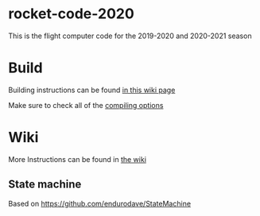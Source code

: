 # rocket-code-2020
This is the flight computer code for the 2019-2020 and 2020-2021 season

# Build

Building instructions can be found [in this wiki page](https://github.com/uorocketry/rocket-code-2020/wiki/Compiling-the-SBG-Library-on-Linux%5CUnix%5CWSL)

Make sure to check all of the [compiling options](https://github.com/uorocketry/rocket-code-2020/wiki/Environment-Variables)

# Wiki

More Instructions can be found in [the wiki](https://github.com/uorocketry/rocket-code-2020/wiki)

## State machine
Based on https://github.com/endurodave/StateMachine